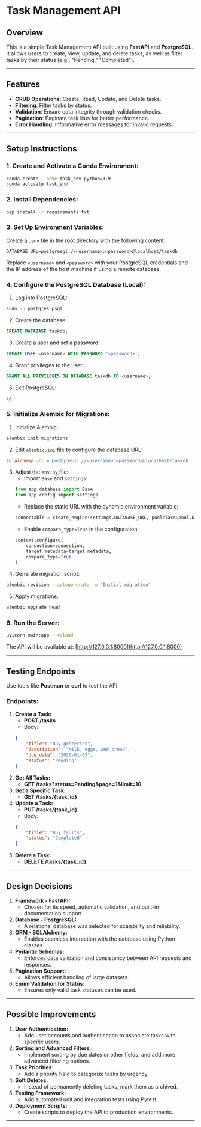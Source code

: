 # Task Management API

## **Overview**
This is a simple Task Management API built using **FastAPI** and **PostgreSQL**. It allows users to create, view, update, and delete tasks, as well as filter tasks by their status (e.g., "Pending," "Completed").

---

## **Features**
- **CRUD Operations**: Create, Read, Update, and Delete tasks.
- **Filtering**: Filter tasks by status.
- **Validation**: Ensure data integrity through validation checks.
- **Pagination**: Paginate task lists for better performance.
- **Error Handling**: Informative error messages for invalid requests.

---

## **Setup Instructions**


### **1. Create and Activate a Conda Environment:**
```bash
conda create --name task_env python=3.9
conda activate task_env
```

### **2. Install Dependencies:**
```bash
pip install -r requirements.txt
```

### **3. Set Up Environment Variables:**
Create a `.env` file in the root directory with the following content:
```
DATABASE_URL=postgresql://<username>:<password>@localhost/taskdb
```
Replace `<username>` and `<password>` with your PostgreSQL credentials and the IP address of the host machine if using a remote database.


### **4. Configure the PostgreSQL Database (Local):**
1. Log into PostgreSQL:
```bash
sudo -u postgres psql
```
2. Create the database:
```sql
CREATE DATABASE taskdb;
```
3. Create a user and set a password:
```sql
CREATE USER <username> WITH PASSWORD '<password>';
```
4. Grant privileges to the user:
```sql
GRANT ALL PRIVILEGES ON DATABASE taskdb TO <username>;
```
5. Exit PostgreSQL:
```sql
\q
```

### **5. Initialize Alembic for Migrations:**
1. Initialize Alembic:
```bash
alembic init migrations
```
2. Edit `alembic.ini` file to configure the database URL:
```ini
sqlalchemy.url = postgresql://<username>:<password>@localhost/taskdb
```
3. Adjust the `env.py` file:
   - Import `Base` and `settings`:
   ```python
   from app.database import Base
   from app.config import settings
   ```
   - Replace the static URL with the dynamic environment variable:
   ```python
   connectable = create_engine(settings.DATABASE_URL, poolclass=pool.NullPool)
   ```
   - Enable `compare_type=True` in the configuration:
   ```python
   context.configure(
       connection=connection,
       target_metadata=target_metadata,
       compare_type=True
   )
   ```
4. Generate migration script:
```bash
alembic revision --autogenerate -m "Initial migration"
```
5. Apply migrations:
```bash
alembic upgrade head
```


### **6. Run the Server:**
```bash
uvicorn main:app --reload
```
The API will be available at: [http://127.0.0.1:8000](http://127.0.0.1:8000)

---

## **Testing Endpoints**
Use tools like **Postman** or **curl** to test the API.

### **Endpoints:**
1. **Create a Task:**
   - **POST /tasks**
   - Body:
   ```json
   {
       "title": "Buy groceries",
       "description": "Milk, eggs, and bread",
       "due_date": "2025-01-05",
       "status": "Pending"
   }
   ```
2. **Get All Tasks:**
   - **GET /tasks?status=Pending&page=1&limit=10**
3. **Get a Specific Task:**
   - **GET /tasks/{task_id}**
4. **Update a Task:**
   - **PUT /tasks/{task_id}**
   - Body:
   ```json
   {
       "title": "Buy fruits",
       "status": "Completed"
   }
   ```
5. **Delete a Task:**
   - **DELETE /tasks/{task_id}**

---

## **Design Decisions**
1. **Framework - FastAPI:**
   - Chosen for its speed, automatic validation, and built-in documentation support.
2. **Database - PostgreSQL:**
   - A relational database was selected for scalability and reliability.
3. **ORM - SQLAlchemy:**
   - Enables seamless interaction with the database using Python classes.
4. **Pydantic Schemas:**
   - Enforces data validation and consistency between API requests and responses.
5. **Pagination Support:**
   - Allows efficient handling of large datasets.
6. **Enum Validation for Status:**
   - Ensures only valid task statuses can be used.

---

## **Possible Improvements**
1. **User Authentication:**
   - Add user accounts and authentication to associate tasks with specific users.
2. **Sorting and Advanced Filters:**
   - Implement sorting by due dates or other fields, and add more advanced filtering options.
3. **Task Priorities:**
   - Add a priority field to categorize tasks by urgency.
4. **Soft Deletes:**
   - Instead of permanently deleting tasks, mark them as archived.
5. **Testing Framework:**
   - Add automated unit and integration tests using Pytest.
6. **Deployment Scripts:**
   - Create scripts to deploy the API to production environments.

---

